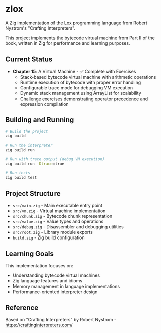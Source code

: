 # zlox

A Zig implementation of the Lox programming language from Robert Nystrom's "Crafting Interpreters".

This project implements the bytecode virtual machine from Part II of the book, written in Zig for performance and learning purposes.

## Current Status

- **Chapter 15**: A Virtual Machine - ✅ Complete with Exercises
  - Stack-based bytecode virtual machine with arithmetic operations
  - Runtime execution of bytecode with proper error handling
  - Configurable trace mode for debugging VM execution
  - Dynamic stack management using ArrayList for scalability
  - Challenge exercises demonstrating operator precedence and expression compilation

## Building and Running

```bash
# Build the project
zig build

# Run the interpreter
zig build run

# Run with trace output (debug VM execution)
zig build run -Dtrace=true

# Run tests
zig build test
```

## Project Structure

- `src/main.zig` - Main executable entry point
- `src/vm.zig` - Virtual machine implementation
- `src/chunk.zig` - Bytecode chunk representation
- `src/value.zig` - Value types and operations
- `src/debug.zig` - Disassembler and debugging utilities
- `src/root.zig` - Library module exports
- `build.zig` - Zig build configuration

## Learning Goals

This implementation focuses on:
- Understanding bytecode virtual machines
- Zig language features and idioms
- Memory management in language implementations
- Performance-oriented interpreter design

## Reference

Based on "Crafting Interpreters" by Robert Nystrom - https://craftinginterpreters.com/